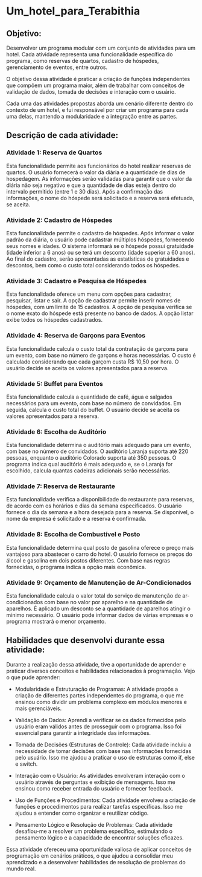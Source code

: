 # Um_hotel_para_Terabithia

<h2>Objetivo:</h2>
Desenvolver um programa modular com um conjunto de atividades para um hotel. Cada atividade representa uma funcionalidade específica do programa, como reservas de quartos, cadastro de hóspedes, gerenciamento de eventos, entre outros.

O objetivo dessa atividade é praticar a criação de funções independentes que compõem um programa maior, além de trabalhar com conceitos de validação de dados, tomada de decisões e interação com o usuário.

Cada uma das atividades propostas aborda um cenário diferente dentro do contexto de um hotel, e fui responsável por criar um programa para cada uma delas, mantendo a modularidade e a integração entre as partes.

<h2> Descrição de cada atividade: </h2>
<h3>Atividade 1: Reserva de Quartos</h3>
Esta funcionalidade permite aos funcionários do hotel realizar reservas de quartos. O usuário fornecerá o valor da diária e a quantidade de dias de hospedagem. As informações serão validadas para garantir que o valor da diária não seja negativo e que a quantidade de dias esteja dentro do intervalo permitido (entre 1 e 30 dias). Após a confirmação das informações, o nome do hóspede será solicitado e a reserva será efetuada, se aceita.

<h3>Atividade 2: Cadastro de Hóspedes</h3>
Esta funcionalidade permite o cadastro de hóspedes. Após informar o valor padrão da diária, o usuário pode cadastrar múltiplos hóspedes, fornecendo seus nomes e idades. O sistema informará se o hóspede possui gratuidade (idade inferior a 6 anos) ou se terá um desconto (idade superior a 60 anos). Ao final do cadastro, serão apresentadas as estatísticas de gratuidades e descontos, bem como o custo total considerando todos os hóspedes.

<h3>Atividade 3: Cadastro e Pesquisa de Hóspedes</h3>
Esta funcionalidade oferece um menu com opções para cadastrar, pesquisar, listar e sair. A opção de cadastrar permite inserir nomes de hóspedes, com um limite de 15 cadastros. A opção de pesquisa verifica se o nome exato do hóspede está presente no banco de dados. A opção listar exibe todos os hóspedes cadastrados.

<h3>Atividade 4: Reserva de Garçons para Eventos</h3>
Esta funcionalidade calcula o custo total da contratação de garçons para um evento, com base no número de garçons e horas necessárias. O custo é calculado considerando que cada garçom custa R$ 10,50 por hora. O usuário decide se aceita os valores apresentados para a reserva.

<h3>Atividade 5: Buffet para Eventos</h3>
Esta funcionalidade calcula a quantidade de café, água e salgados necessários para um evento, com base no número de convidados. Em seguida, calcula o custo total do buffet. O usuário decide se aceita os valores apresentados para a reserva.

<h3>Atividade 6: Escolha de Auditório</h3>
Esta funcionalidade determina o auditório mais adequado para um evento, com base no número de convidados. O auditório Laranja suporta até 220 pessoas, enquanto o auditório Colorado suporta até 350 pessoas. O programa indica qual auditório é mais adequado e, se o Laranja for escolhido, calcula quantas cadeiras adicionais serão necessárias.

<h3>Atividade 7: Reserva de Restaurante</h3>
Esta funcionalidade verifica a disponibilidade do restaurante para reservas, de acordo com os horários e dias da semana especificados. O usuário fornece o dia da semana e a hora desejada para a reserva. Se disponível, o nome da empresa é solicitado e a reserva é confirmada.

<h3>Atividade 8: Escolha de Combustível e Posto</h3>
Esta funcionalidade determina qual posto de gasolina oferece o preço mais vantajoso para abastecer o carro do hotel. O usuário fornece os preços do álcool e gasolina em dois postos diferentes. Com base nas regras fornecidas, o programa indica a opção mais econômica.

<h3>Atividade 9: Orçamento de Manutenção de Ar-Condicionados</h3>
Esta funcionalidade calcula o valor total do serviço de manutenção de ar-condicionados com base no valor por aparelho e na quantidade de aparelhos. É aplicado um desconto se a quantidade de aparelhos atingir o mínimo necessário. O usuário pode informar dados de várias empresas e o programa mostrará o menor orçamento.

<h2>Habilidades que desenvolvi durante essa atividade:</h2>
Durante a realização dessa atividade, tive a oportunidade de aprender e praticar diversos conceitos e habilidades relacionados à programação. Vejo o que pude aprender:

- Modularidade e Estruturação de Programas: A atividade propôs a criação de diferentes partes independentes do programa, o que me ensinou como dividir um problema complexo em módulos 
  menores e mais gerenciáveis.
  
- Validação de Dados: Aprendi a verificar se os dados fornecidos pelo usuário eram válidos antes de prosseguir com o programa. Isso foi essencial 
    para garantir a integridade das informações.

-  Tomada de Decisões (Estruturas de Controle): Cada atividade incluiu a necessidade de tomar decisões com base nas informações fornecidas pelo usuário. Isso me ajudou a praticar o uso de estruturas como if, else e switch.

-  Interação com o Usuário: As atividades envolveram interação com o usuário através de perguntas e exibição de mensagens. Isso me ensinou como receber entrada do usuário e fornecer feedback.

-   Uso de Funções e Procedimentos: Cada atividade envolveu a criação de funções e procedimentos para realizar tarefas específicas. Isso me ajudou a entender como organizar e reutilizar código.

-   Pensamento Lógico e Resolução de Problemas: Cada atividade desafiou-me a resolver um problema específico, estimulando o pensamento lógico e a capacidade de encontrar soluções eficazes.

Essa atividade ofereceu uma oportunidade valiosa de aplicar conceitos de programação em cenários práticos, o que ajudou a consolidar meu aprendizado e a desenvolver habilidades de resolução de problemas do mundo real.

    

